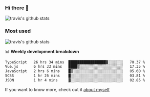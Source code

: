 ### Hi there 👋

<!--
**HondryTravis/HondryTravis** is a ✨ _special_ ✨ repository because its `README.md` (this file) appears on your GitHub profile.

Here are some ideas to get you started:

- 🔭 I’m currently working on ...
- 🌱 I’m currently learning ...
- 👯 I’m looking to collaborate on ...
- 🤔 I’m looking for help with ...
- 💬 Ask me about ...
- 📫 How to reach me: ...
- 😄 Pronouns: ...
- ⚡ Fun fact: ...
-->

![travis's github stats](https://github-readme-stats.vercel.app/api?username=HondryTravis&hide=stars)
### Most used
![travis's github stats](https://github-readme-stats.anuraghazra1.vercel.app/api/top-langs/?username=HondryTravis&layout=compact&hide_title=true)

📊 **Weekly development breakdown**

<!--START_SECTION:waka-->

```txt
TypeScript   26 hrs 34 mins  █████████████████▓░░░░░░░   70.37 %
Vue.js       6 hrs 33 mins   ████▒░░░░░░░░░░░░░░░░░░░░   17.35 %
JavaScript   2 hrs 6 mins    █▒░░░░░░░░░░░░░░░░░░░░░░░   05.60 %
SCSS         1 hr 26 mins    █░░░░░░░░░░░░░░░░░░░░░░░░   03.81 %
JSON         1 hr 4 mins     ▓░░░░░░░░░░░░░░░░░░░░░░░░   02.85 %
```

<!--END_SECTION:waka-->

If you want to know more, check out it [about myself](https://hondrytravis.github.io/)
